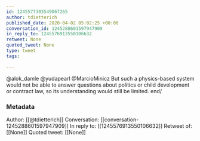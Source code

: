```yaml
---
id: 1245577303549067265
author: tdietterich
published_date: 2020-04-02 05:02:25 +00:00
conversation_id: 1245288601597947909
in_reply_to: 1245576913550106632
retweet: None
quoted_tweet: None
type: tweet
tags:

---
```


@alok_damle @yudapearl @MarcioMinicz But such a physics-based system would not be able to answer questions about politics or child development or contract law, so its understanding would still be limited. end/

### Metadata

Author: [[@tdietterich]]
Conversation: [[conversation-1245288601597947909]]
In reply to: [[1245576913550106632]]
Retweet of: [[None]]
Quoted tweet: [[None]]
